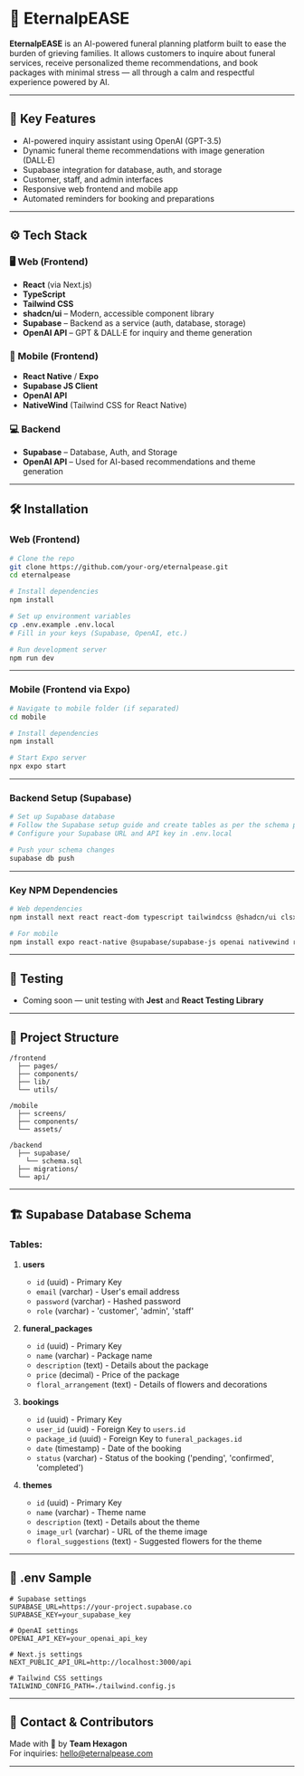 
# 🌸 EternalpEASE

**EternalpEASE** is an AI-powered funeral planning platform built to ease the burden of grieving families. It allows customers to inquire about funeral services, receive personalized theme recommendations, and book packages with minimal stress — all through a calm and respectful experience powered by AI.

---

## 🧠 Key Features

- AI-powered inquiry assistant using OpenAI (GPT-3.5)
- Dynamic funeral theme recommendations with image generation (DALL·E)
- Supabase integration for database, auth, and storage
- Customer, staff, and admin interfaces
- Responsive web frontend and mobile app
- Automated reminders for booking and preparations

---

## ⚙️ Tech Stack

### 🖥 Web (Frontend)
- **React** (via Next.js)
- **TypeScript**
- **Tailwind CSS**
- **shadcn/ui** – Modern, accessible component library
- **Supabase** – Backend as a service (auth, database, storage)
- **OpenAI API** – GPT & DALL·E for inquiry and theme generation

### 📱 Mobile (Frontend)
- **React Native** / **Expo**
- **Supabase JS Client**
- **OpenAI API**
- **NativeWind** (Tailwind CSS for React Native)

### 💻 Backend
- **Supabase** – Database, Auth, and Storage
- **OpenAI API** – Used for AI-based recommendations and theme generation

---

## 🛠️ Installation

### Web (Frontend)

```bash
# Clone the repo
git clone https://github.com/your-org/eternalpease.git
cd eternalpease

# Install dependencies
npm install

# Set up environment variables
cp .env.example .env.local
# Fill in your keys (Supabase, OpenAI, etc.)

# Run development server
npm run dev
```

---

### Mobile (Frontend via Expo)

```bash
# Navigate to mobile folder (if separated)
cd mobile

# Install dependencies
npm install

# Start Expo server
npx expo start
```

---

### Backend Setup (Supabase)

```bash
# Set up Supabase database
# Follow the Supabase setup guide and create tables as per the schema provided in the README
# Configure your Supabase URL and API key in .env.local

# Push your schema changes
supabase db push
```

---

### Key NPM Dependencies

```bash
# Web dependencies
npm install next react react-dom typescript tailwindcss @shadcn/ui clsx lucide-react @supabase/supabase-js openai

# For mobile
npm install expo react-native @supabase/supabase-js openai nativewind react-native-paper
```

---

## 🧪 Testing

- Coming soon — unit testing with **Jest** and **React Testing Library**

---

## 📂 Project Structure

```
/frontend
  ├── pages/
  ├── components/
  ├── lib/
  └── utils/

/mobile
  ├── screens/
  ├── components/
  └── assets/

/backend
  ├── supabase/
    └── schema.sql
  ├── migrations/
  └── api/
```

---

## 🏗️ Supabase Database Schema

### **Tables:**

1. **users**
   - `id` (uuid) - Primary Key
   - `email` (varchar) - User's email address
   - `password` (varchar) - Hashed password
   - `role` (varchar) - 'customer', 'admin', 'staff'

2. **funeral_packages**
   - `id` (uuid) - Primary Key
   - `name` (varchar) - Package name
   - `description` (text) - Details about the package
   - `price` (decimal) - Price of the package
   - `floral_arrangement` (text) - Details of flowers and decorations

3. **bookings**
   - `id` (uuid) - Primary Key
   - `user_id` (uuid) - Foreign Key to `users.id`
   - `package_id` (uuid) - Foreign Key to `funeral_packages.id`
   - `date` (timestamp) - Date of the booking
   - `status` (varchar) - Status of the booking ('pending', 'confirmed', 'completed')

4. **themes**
   - `id` (uuid) - Primary Key
   - `name` (varchar) - Theme name
   - `description` (text) - Details about the theme
   - `image_url` (varchar) - URL of the theme image
   - `floral_suggestions` (text) - Suggested flowers for the theme

---

## 📑 .env Sample

```env
# Supabase settings
SUPABASE_URL=https://your-project.supabase.co
SUPABASE_KEY=your_supabase_key

# OpenAI settings
OPENAI_API_KEY=your_openai_api_key

# Next.js settings
NEXT_PUBLIC_API_URL=http://localhost:3000/api

# Tailwind CSS settings
TAILWIND_CONFIG_PATH=./tailwind.config.js
```

---

## 💬 Contact & Contributors

Made with 💐 by **Team Hexagon**  
For inquiries: [hello@eternalpease.com](mailto:hello@eternalpease.com)

---
